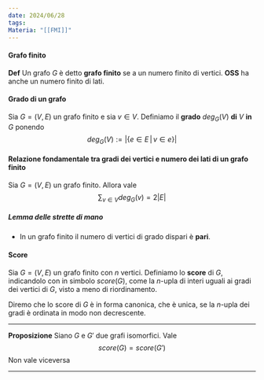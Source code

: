 ```yaml
---
date: 2024/06/28
tags: 
Materia: "[[FMI]]"
---
```


#### Grafo finito
**Def** Un grafo $G$ è detto **grafo finito** se a un numero finito di vertici.
**OSS** ha anche un numero finito di lati.

#### Grado di un grafo
Sia $G=(V, E)$ un grafo finito e sia $v \in V$. Definiamo il **grado** $deg_{G}(V)$ **di** $V$ **in** $G$ ponendo
$$
deg_{G}(V):=|\{e \in E\,|\, v \in e\}|
$$
#### Relazione fondamentale tra gradi dei vertici e numero dei lati di un grafo finito
Sia $G=(V,E)$ un grafo finito. Allora vale 
$$
\sum_{v \in V}deg_{G}(v)=2|E|
$$
##### Lemma delle strette di mano
- In un  grafo finito il numero di vertici di grado dispari è **pari**.

#### Score
Sia $G=(V, E)$ un grafo finito con $n$ vertici. Definiamo lo **score** di $G$, indicandolo con in simbolo $score(G)$, come la $n$-upla di interi uguali ai gradi dei vertici di $G$, visto a meno di riordinamento.

Diremo che lo score di $G$ è in forma canonica, che è unica, se la $n$-upla dei gradi è ordinata in modo non decrescente.

---
**Proposizione**
Siano $G$ e $G'$ due grafi isomorfici. Vale
$$
score(G)=score(G')
$$
Non vale viceversa

---
